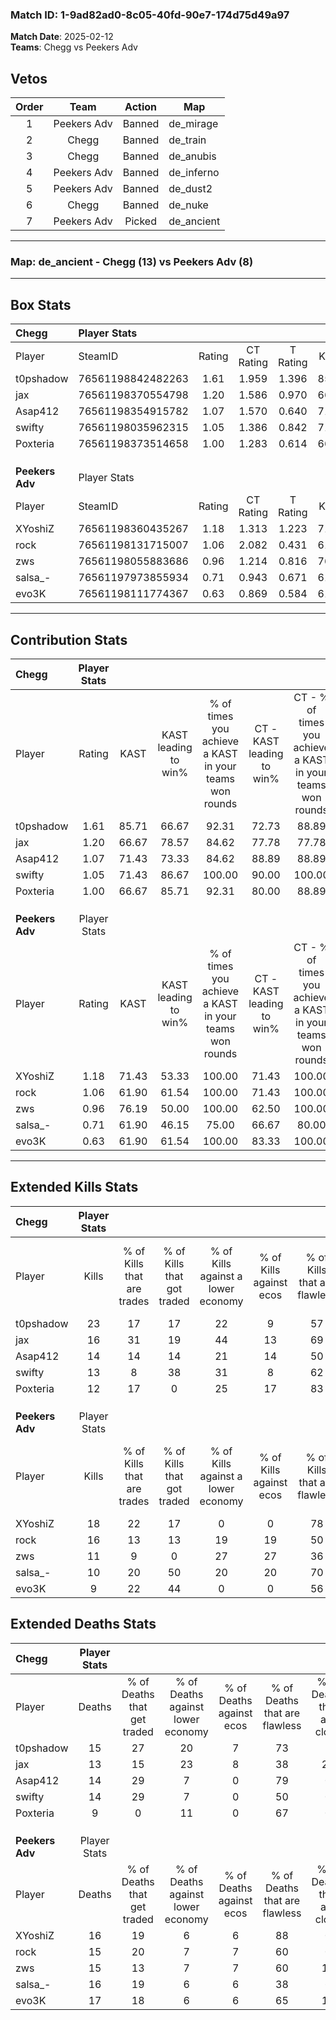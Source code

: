 ### Match ID: 1-9ad82ad0-8c05-40fd-90e7-174d75d49a97  
**Match Date**: 2025-02-12  
**Teams**: Chegg vs Peekers Adv  

## Vetos  

| Order | Team | Action | Map |
| :---: | :--: | :----: | --- |
| 1 | Peekers Adv | Banned | de_mirage |
| 2 | Chegg | Banned | de_train |
| 3 | Chegg | Banned | de_anubis |
| 4 | Peekers Adv | Banned | de_inferno |
| 5 | Peekers Adv | Banned | de_dust2 |
| 6 | Chegg | Banned | de_nuke |
| 7 | Peekers Adv | Picked | de_ancient |

---  

### **Map**: de_ancient - Chegg (13) vs Peekers Adv (8)  
---  

## Box Stats  

| **Chegg**       | Player Stats      |        |           |          |       |       |       |         |        |      |     |
| :- | :- | :-: | :-: | :-: | :-: | :-: | :-: | :-: | :-: | :-: | :-: |
| Player          | SteamID           | Rating | CT Rating | T Rating | KAST  |  ADR  | Kills | Assists | Deaths | K/D  | HS% |
| t0pshadow       | 76561198842482263 |  1.61  |   1.959   |  1.396   | 85.71 | 105.6 |  23   |    4    |   15   | 1.53 | 30  |
| jax             | 76561198370554798 |  1.20  |   1.586   |  0.970   | 66.67 | 91.0  |  16   |    7    |   13   | 1.23 | 50  |
| Asap412         | 76561198354915782 |  1.07  |   1.570   |  0.640   | 71.43 | 78.8  |  14   |    3    |   14   | 1.00 | 78  |
| swifty          | 76561198035962315 |  1.05  |   1.386   |  0.842   | 71.43 | 78.1  |  13   |    7    |   14   | 0.93 | 61  |
| Poxteria        | 76561198373514658 |  1.00  |   1.283   |  0.614   | 66.67 | 51.2  |  12   |    4    |   9    | 1.33 |  8  |
|                 |                   |        |           |          |       |       |       |         |        |      |     |
|                 |                   |        |           |          |       |       |       |         |        |      |     |
|                 |                   |        |           |          |       |       |       |         |        |      |     |
| **Peekers Adv** | Player Stats      |        |           |          |       |       |       |         |        |      |     |
| Player          | SteamID           | Rating | CT Rating | T Rating | KAST  |  ADR  | Kills | Assists | Deaths | K/D  | HS% |
| XYoshiZ         | 76561198360435267 |  1.18  |   1.313   |  1.223   | 71.43 | 80.5  |  18   |    2    |   16   | 1.13 | 44  |
| rock            | 76561198131715007 |  1.06  |   2.082   |  0.431   | 61.90 | 81.8  |  16   |    2    |   15   | 1.07 | 50  |
| zws             | 76561198055883686 |  0.96  |   1.214   |  0.816   | 76.19 | 75.1  |  11   |    6    |   15   | 0.73 | 63  |
| salsa_-         | 76561197973855934 |  0.71  |   0.943   |  0.671   | 61.90 | 57.2  |  10   |    2    |   16   | 0.63 | 30  |
| evo3K           | 76561198111774367 |  0.63  |   0.869   |  0.584   | 61.90 | 51.0  |   9   |    3    |   17   | 0.53 | 66  |
---  

## Contribution Stats  

| **Chegg**       | Player Stats |       |                      |                                                        |                           |                                                             |                          |                                                            |
| :- | :-: | :-: | :-: | :-: | :-: | :-: | :-: | :-: |
| Player          |    Rating    | KAST  | KAST leading to win% | % of times you achieve a KAST in your teams won rounds | CT - KAST leading to win% | CT - % of times you achieve a KAST in your teams won rounds | T - KAST leading to win% | T - % of times you achieve a KAST in your teams won rounds |
| t0pshadow       |     1.61     | 85.71 |        66.67         |                         92.31                          |           72.73           |                            88.89                            |          57.14           |                           100.00                           |
| jax             |     1.20     | 66.67 |        78.57         |                         84.62                          |           77.78           |                            77.78                            |          80.00           |                           100.00                           |
| Asap412         |     1.07     | 71.43 |        73.33         |                         84.62                          |           88.89           |                            88.89                            |          50.00           |                           75.00                            |
| swifty          |     1.05     | 71.43 |        86.67         |                         100.00                         |           90.00           |                           100.00                            |          80.00           |                           100.00                           |
| Poxteria        |     1.00     | 66.67 |        85.71         |                         92.31                          |           80.00           |                            88.89                            |          100.00          |                           100.00                           |
|                 |              |       |                      |                                                        |                           |                                                             |                          |                                                            |
|                 |              |       |                      |                                                        |                           |                                                             |                          |                                                            |
|                 |              |       |                      |                                                        |                           |                                                             |                          |                                                            |
| **Peekers Adv** | Player Stats |       |                      |                                                        |                           |                                                             |                          |                                                            |
| Player          |    Rating    | KAST  | KAST leading to win% | % of times you achieve a KAST in your teams won rounds | CT - KAST leading to win% | CT - % of times you achieve a KAST in your teams won rounds | T - KAST leading to win% | T - % of times you achieve a KAST in your teams won rounds |
| XYoshiZ         |     1.18     | 71.43 |        53.33         |                         100.00                         |           71.43           |                           100.00                            |          37.50           |                           100.00                           |
| rock            |     1.06     | 61.90 |        61.54         |                         100.00                         |           71.43           |                           100.00                            |          50.00           |                           100.00                           |
| zws             |     0.96     | 76.19 |        50.00         |                         100.00                         |           62.50           |                           100.00                            |          37.50           |                           100.00                           |
| salsa_-         |     0.71     | 61.90 |        46.15         |                         75.00                          |           66.67           |                            80.00                            |          28.57           |                           66.67                            |
| evo3K           |     0.63     | 61.90 |        61.54         |                         100.00                         |           83.33           |                           100.00                            |          42.86           |                           100.00                           |
---  

## Extended Kills Stats  

| **Chegg**       | Player Stats |                            |                            |                                    |                         |                              |                                 |                                       |                    |           |
| :- | :-: | :-: | :-: | :-: | :-: | :-: | :-: | :-: | :-: | :-: |
| Player          |    Kills     | % of Kills that are trades | % of Kills that got traded | % of Kills against a lower economy | % of Kills against ecos | % of Kills that are flawless | % of Kills that are close duels | % of Kills that are assisted by flash | Pistol Round Kills | AWP Kills |
| t0pshadow       |      23      |             17             |             17             |                 22                 |            9            |              57              |                0                |                   4                   |         0          |     2     |
| jax             |      16      |             31             |             19             |                 44                 |           13            |              69              |               13                |                   6                   |         0          |     0     |
| Asap412         |      14      |             14             |             14             |                 21                 |           14            |              50              |               14                |                   0                   |         4          |     1     |
| swifty          |      13      |             8              |             38             |                 31                 |            8            |              62              |                8                |                   8                   |         1          |     0     |
| Poxteria        |      12      |             17             |             0              |                 25                 |           17            |              83              |                0                |                   0                   |         0          |     4     |
|                 |              |                            |                            |                                    |                         |                              |                                 |                                       |                    |           |
|                 |              |                            |                            |                                    |                         |                              |                                 |                                       |                    |           |
|                 |              |                            |                            |                                    |                         |                              |                                 |                                       |                    |           |
| **Peekers Adv** | Player Stats |                            |                            |                                    |                         |                              |                                 |                                       |                    |           |
| Player          |    Kills     | % of Kills that are trades | % of Kills that got traded | % of Kills against a lower economy | % of Kills against ecos | % of Kills that are flawless | % of Kills that are close duels | % of Kills that are assisted by flash | Pistol Round Kills | AWP Kills |
| XYoshiZ         |      18      |             22             |             17             |                 0                  |            0            |              78              |               11                |                   0                   |         1          |     7     |
| rock            |      16      |             13             |             13             |                 19                 |           19            |              50              |                6                |                   0                   |         3          |     0     |
| zws             |      11      |             9              |             0              |                 27                 |           27            |              36              |                9                |                   0                   |         0          |     0     |
| salsa_-         |      10      |             20             |             50             |                 20                 |           20            |              70              |                0                |                   0                   |         1          |     0     |
| evo3K           |      9       |             22             |             44             |                 0                  |            0            |              56              |                0                |                  11                   |         1          |     0     |
## Extended Deaths Stats  

| **Chegg**       | Player Stats |                             |                                   |                          |                               |                            |                           |               |
| :- | :-: | :-: | :-: | :-: | :-: | :-: | :-: | :-: |
| Player          |    Deaths    | % of Deaths that get traded | % of Deaths against lower economy | % of Deaths against ecos | % of Deaths that are flawless | % of Deaths that are close | % of Deaths while blinded | Deaths to AWP |
| t0pshadow       |      15      |             27              |                20                 |            7             |              73               |             7              |             0             |       2       |
| jax             |      13      |             15              |                23                 |            8             |              38               |             23             |             0             |       1       |
| Asap412         |      14      |             29              |                 7                 |            0             |              79               |             0              |             0             |       2       |
| swifty          |      14      |             29              |                 7                 |            0             |              50               |             0              |            14             |       0       |
| Poxteria        |      9       |              0              |                11                 |            0             |              67               |             0              |             0             |       2       |
|                 |              |                             |                                   |                          |                               |                            |                           |               |
|                 |              |                             |                                   |                          |                               |                            |                           |               |
|                 |              |                             |                                   |                          |                               |                            |                           |               |
| **Peekers Adv** | Player Stats |                             |                                   |                          |                               |                            |                           |               |
| Player          |    Deaths    | % of Deaths that get traded | % of Deaths against lower economy | % of Deaths against ecos | % of Deaths that are flawless | % of Deaths that are close | % of Deaths while blinded | Deaths to AWP |
| XYoshiZ         |      16      |             19              |                 6                 |            6             |              88               |             0              |             6             |       1       |
| rock            |      15      |             20              |                 7                 |            7             |              60               |             0              |             0             |       1       |
| zws             |      15      |             13              |                 7                 |            7             |              60               |             13             |             0             |       1       |
| salsa_-         |      16      |             19              |                 6                 |            6             |              38               |             6              |             0             |       1       |
| evo3K           |      17      |             18              |                 6                 |            6             |              65               |             12             |             6             |       3       |
